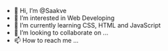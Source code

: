 - 👋 Hi, I’m @Saakve
- 👀 I’m interested in Web Developing
- 🌱 I’m currently learning CSS, HTML and JavaScript
- 💞️ I’m looking to collaborate on ...
- 📫 How to reach me ...

<!---
Saakve/Saakve is a ✨ special ✨ repository because its `README.md` (this file) appears on your GitHub profile.
You can click the Preview link to take a look at your changes.
--->
